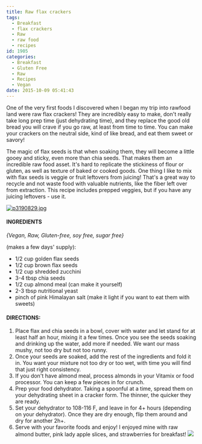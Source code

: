 ```yaml
---
title: Raw flax crackers
tags:
  - Breakfast
  - flax crackers
  - Raw
  - raw food
  - recipes
id: 1905
categories:
  - Breakfast
  - Gluten Free
  - Raw
  - Recipes
  - Vegan
date: 2015-10-09 05:41:43
---
```


One of the very first foods I discovered when I began my trip into rawfood land were raw flax crackers! They are incredibly easy to make, don't really take long prep time (just dehydrating time), and they replace the good old bread you will crave if you go raw, at least from time to time. You can make your crackers on the neutral side, kind of like bread, and eat them sweet or savory!

The magic of flax seeds is that when soaking them, they will become a little gooey and sticky, even more than chia seeds. That makes them an incredible raw food asset. It's hard to replicate the stickiness of flour or gluten, as well as texture of baked or cooked goods. One thing I like to mix with flax seeds is veggie or fruit leftovers from juicing! That's a great way to recycle and not waste food with valuable nutrients, like the fiber left over from extraction. This recipe includes prepped veggies, but if you have any juicing leftovers - use it.

[![p3190829.jpg](http://girlintheraw.com/wp-content/uploads/2015/10/P3190829-960x720.jpg)](http://girlintheraw.com/wp-content/uploads/2015/10/P3190829.jpg)

#### INGREDIENTS

_{Vegan, Raw, Gluten-free, soy free, sugar free}_

(makes a few days' supply):

*   1/2 cup golden flax seeds
*   1/2 cup brown flax seeds
*   1/2 cup shredded zucchini
*   3-4 tbsp chia seeds
*   1/2 cup almond meal (can make it yourself)
*   2-3 tbsp nutritional yeast
*   pinch of pink Himalayan salt (make it light if you want to eat them with sweets)

#### DIRECTIONS:

1.  Place flax and chia seeds in a bowl, cover with water and let stand for at least half an hour, mixing it a few times. Once you see the seeds soaking and drinking up the water, add more if needed. We want our mass mushy, not too dry but not too runny.
2.  Once your seeds are soaked, add the rest of the ingredients and fold it in. You want your mixture not too dry or too wet, with time you will find that just right consistency.
3.  If you don't have almond meal, process almonds in your Vitamix or food processor. You can keep a few pieces in for crunch.
4.  Prep your food dehydrator. Taking a spoonful at a time, spread them on your dehydrating sheet in a cracker form. The thinner, the quicker they are ready.
5.  Set your dehydrator to 108-116 F, and leave in for 4+ hours (depending on your dehydrator). Once they are dry enough, flip them around and dry for another 2h+.
6.  Serve with your favorite foods and enjoy! I enjoyed mine with raw almond butter, pink lady apple slices, and strawberries for breakfast!
[![](http://girlintheraw.com/wp-content/uploads/2015/10/P3190827-e1444368797823-960x707.jpg)](http://girlintheraw.com/wp-content/uploads/2015/10/P3190827.jpg)

&nbsp;